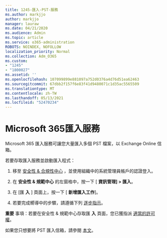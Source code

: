 ```yaml
---
title: 1245-匯入-PST-服務
ms.author: markjjo
author: markjjo
manager: lauraw
ms.date: 04/21/2020
ms.audience: Admin
ms.topic: article
ms.service: o365-administration
ROBOTS: NOINDEX, NOFOLLOW
localization_priority: Normal
ms.collection: Adm_O365
ms.custom:
- "1245"
- "1800027"
ms.assetid: ''
ms.openlocfilehash: 107099899e881097a752d0376a4d76d51ea62463
ms.sourcegitcommit: 67dbb2f157f6e83f41d9480071c1d35ac5565509
ms.translationtype: MT
ms.contentlocale: zh-TW
ms.lasthandoff: 05/13/2021
ms.locfileid: "52470234"
---
```

# <a name="microsoft-365-import-service"></a>Microsoft 365匯入服務

Microsoft 365 匯入服務可讓您大量匯入多個 PST 檔案，以 Exchange Online 信箱。

若要存取匯入服務並啟動匯入程式：

1. 移至 [安全性 & 合規性中心](https://protection.office.com) ，並使用組織中的系統管理員帳戶的認證登入。

2. 在 **安全性 & 規範中心** 的左窗格中，按一下 [ **資訊管理] > 匯入**。

3. 在 [匯 **入** ] 頁面上，按一下 [ **新增匯入工作**]。

4. 若要完成嚮導中的步驟，請遵循下列 [逐步指示](/microsoft-365/compliance/use-network-upload-to-import-pst-files.md)。

**重要** 事項：若要在安全性 & 規範中心存取匯 **入** 頁面，您已獲指派  [適當的許可權](/microsoft-365/security/office-365-security/use-dkim-to-validate-outbound-email.md)。

如果您只想要將 PST 匯入信箱，請參閱 [本文](https://support.office.com/article/import-email-contacts-and-calendar-from-an-outlook-pst-file-431a8e9a-f99f-4d5f-ae48-ded54b3440ac)。
